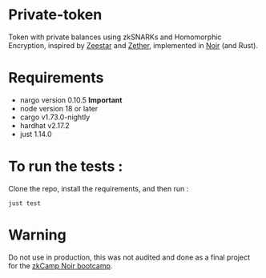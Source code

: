 # Private-token
Token with private balances using zkSNARKs and Homomorphic Encryption, inspired by [Zeestar](https://files.sri.inf.ethz.ch/website/papers/sp22-zeestar.pdf) and [Zether](https://crypto.stanford.edu/~buenz/papers/zether.pdf), implemented in [Noir](https://noir-lang.org/) (and Rust).

# Requirements
* nargo version 0.10.5 **Important**
* node version 18 or later
* cargo v1.73.0-nightly
* hardhat v2.17.2
* just 1.14.0

# To run the tests : 

Clone the repo, install the requirements, and then run : 
```
just test
```

# Warning
Do not use in production, this was not audited and done as a final project for the [zkCamp Noir bootcamp](https://www.zkcamp.xyz/aztec).